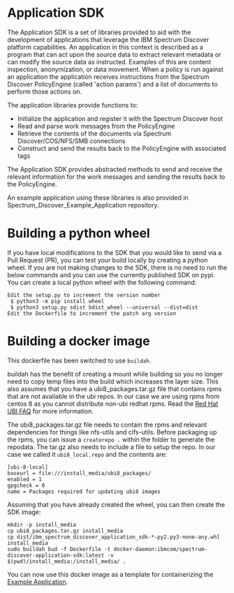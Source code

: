 Application SDK
===================

The Application SDK is a set of libraries provided to aid with the development of applications that leverage
the IBM Spectrum Discover platform capabilities. An application in this context is described as a program that
can act upon the source data to extract relevant metadata or can modify the source data as instructed. Examples
of this are content inspection, anonymization, or data movement. When a policy is run against an application
the application receives instructions from the Spectrum Discover PolicyEngine (called 'action params') and a
list of documents to perform those actions on.

The application libraries provide functions to:
   * Initialize the application and register it with the Spectrum Discover host
   * Read and parse work messages from the PolicyEngine
   * Retrieve the contents of the documents via Spectrum Discover/COS/NFS/SMB connections
   * Construct and send the results back to the PolicyEngine with associated tags

The Application SDK provides abstracted methods to send and receive the relevant information for the work messages
and sending the results back to the PolicyEngine.

An example application using these libraries is also provided in Spectrum_Discover_Example_Application repository.

Building a python wheel
===================
If you have local modifications to the SDK that you would like to send via a Pull Request (PR), you can test your build
locally by creating a python wheel. If you are not making changes to the SDK, there is no need to run
the below commands and you can use the currently published SDK on pypi.
You can create a local python wheel with the following command:

```
Edit the setup.py to increment the version number
 $ python3 -m pip install wheel
 $ python3 setup.py sdist bdist_wheel --universal --dist=dist
Edit the Dockerfile to increment the patch arg version
```

Building a docker image
===================
This dockerfile has been switched to use `buildah`.

buildah has the benefit of creating a mount while building so you no longer need to copy temp files into the build which increases the layer size.
This also assumes that you have a ubi8_packages.tar.gz file that contains rpms that are not available in the ubi repos. In our case we are using rpms from centos 8 as you cannot distribute non-ubi redhat rpms.
Read the [Red Hat UBI FAQ](https://developers.redhat.com/articles/ubi-faq) for more information.

The ubi8_packages.tar.gz file needs to contain the rpms and relevant dependencies for things like nfs-utils and cifs-utils. Before packaging up the rpms, you can issue a `createrepo .` within the folder to generate the repodata.
The tar.gz also needs to include a file to setup the repo.
In our case we called it `ubi8_local.repo` and the contents are:
```
[ubi-8-local]
baseurl = file:///install_media/ubi8_packages/
enabled = 1
gpgcheck = 0
name = Packages required for updating ubi8 images
```

Assuming that you have already created the wheel, you can then create the SDK image:
```
mkdir -p install_media
cp ubi8_packages.tar.gz install_media
cp dist/ibm_spectrum_discover_application_sdk-*-py2.py3-none-any.whl install_media
sudo buildah bud -f Dockerfile -t docker-daemon:ibmcom/spectrum-discover-application-sdk:latest -v $(pwd)/install_media:/install_media/ .
```

You can now use this docker image as a template for containerizing the [Example Application](https://github.com/IBM/Spectrum_Discover_Example_Application).